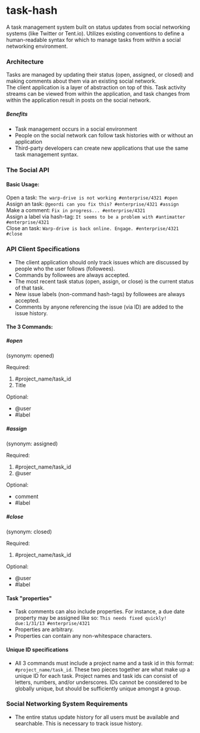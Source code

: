 task-hash
=========

A task management system built on status updates from social networking systems (like Twitter or Tent.io). Utilizes existing conventions to define a human-readable syntax for which to manage tasks from within a social networking environment. 

### Architecture

Tasks are managed by updating their status (open, assigned, or closed) and making comments about them via an existing social network.  
The client application is a layer of abstraction on top of this. Task activity streams can be viewed from within the application, and task changes from within the application result in posts on the social network.

##### Benefits

- Task management occurs in a social environment
- People on the social network can follow task histories with or without an application
- Third-party developers can create new applications that use the same task management syntax.

### The Social API

#### Basic Usage:

Open a task: `The warp-drive is not working #enterprise/4321 #open`  
Assign an task: `@geordi can you fix this? #enterprise/4321 #assign`  
Make a comment: `Fix in progress... #enterprise/4321`  
Assign a label via hash-tag: `It seems to be a problem with #antimatter #enterprise/4321`  
Close an task: `Warp-drive is back online. Engage. #enterprise/4321 #close`  

### API Client Specifications

- The client application should only track issues which are discussed by people who the user follows (followees). 
- Commands by followees are always accepted.
- The most recent task status (open, assign, or close) is the current status of that task.
- New issue labels (non-command hash-tags) by followees are always accepted. 
- Comments by anyone referencing the issue (via ID) are added to the issue history.

#### The 3 Commands:

##### #open

(synonym: opened)

Required:  

1. #project_name/task_id
2. Title 

Optional: 

- @user
- #label

##### #assign

(synonym: assigned)

Required:  

1. #project_name/task_id
2. @user

Optional:

- comment
- #label

##### #close

(synonym: closed)

Required:  

1. #project_name/task_id

Optional:

- @user
- #label

#### Task "properties"

- Task comments can also include properties. For instance, a due date property may be assigned like so: `This needs fixed quickly! due:1/31/13 #enterprise/4321`
- Properties are arbitrary. 
- Properties can contain any non-whitespace characters.

#### Unique ID specifications

- All 3 commands must include a project name and a task id in this format: `#project_name/task_id`. These two pieces together are what make up a unique ID for each task. Project names and task ids can consist of letters, numbers, and/or underscores. IDs cannot be considered to be globally unique, but should be sufficiently unique amongst a group. 

### Social Networking System Requirements

- The entire status update history for all users must be available and searchable. This is necessary to track issue history.
